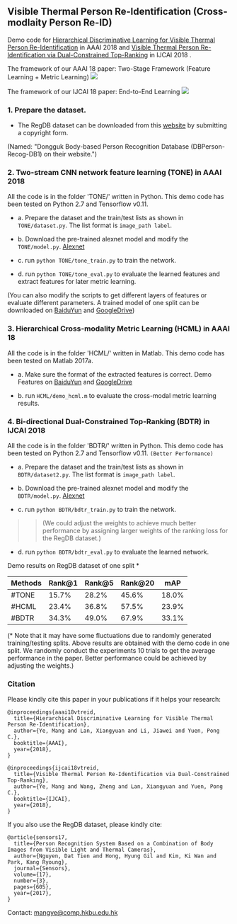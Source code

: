 ## Visible Thermal Person Re-Identification (Cross-modlaity Person Re-ID)

Demo code for [Hierarchical Discriminative Learning for Visible Thermal Person Re-Identification](http://www.comp.hkbu.edu.hk/~mangye/files/aaai18_vtreid.pdf) in AAAI 2018 and [Visible Thermal Person Re-Identification via Dual-Constrained Top-Ranking](http://www.comp.hkbu.edu.hk/~mangye/files/ijcai18_vtreid.pdf) in IJCAI 2018 .

The framework of our AAAI 18 paper: Two-Stage Framework (Feature Learning + Metric Learning)
![](http://www.comp.hkbu.edu.hk/~mangye/files/aaai18_framework.jpg)


The framework of our IJCAI 18 paper: End-to-End Learning
![](http://www.comp.hkbu.edu.hk/~mangye/files/ijcai18_framework.jpg)

### 1. Prepare the dataset.

- The RegDB dataset can be downloaded from this [website](http://dm.dongguk.edu/link.html) by submitting a copyright form.

(Named: "Dongguk Body-based Person Recognition Database (DBPerson-Recog-DB1) on their website.")

### 2. Two-stream CNN network feature learning (TONE) in AAAI 2018

All the code is in the folder 'TONE/' written in Python. This demo code has been tested on Python 2.7 and Tensorflow v0.11. 

- a. Prepare the dataset and the train/test lists as shown in `TONE/dataset.py`. The list format is `image_path label`.

- b. Download the pre-trained alexnet model and modify the `TONE/model.py`. [Alexnet](http://www.cs.toronto.edu/~guerzhoy/tf_alexnet/)

- c. run `python TONE/tone_train.py` to train the network. 

- d. run `python TONE/tone_eval.py` to evaluate the learned features and extract features for later metric learning. 

(You can also modify the scripts to get different layers of features or evaluate different parameters. A trained model of one split can be downloaded on [BaiduYun](https://pan.baidu.com/s/1kVaMkPx) and [GoogleDrive](https://drive.google.com/open?id=1v2-Cry-9O5ZhHySLpMbsr-BJfe6Zxhe5))


### 3. Hierarchical Cross-modality Metric Learning (HCML) in AAAI 18
All the code is in the folder 'HCML/' written in Matlab. This demo code has been tested on Matlab 2017a.

- a. Make sure the format of the extracted features is correct. Demo Features on [BaiduYun](https://pan.baidu.com/s/1kVaMkPx) and [GoogleDrive](https://drive.google.com/open?id=1v2-Cry-9O5ZhHySLpMbsr-BJfe6Zxhe5)

- b. run `HCML/demo_hcml.m` to evaluate the cross-modal metric learning results.


### 4. Bi-directional Dual-Constrained Top-Ranking (BDTR) in IJCAI 2018 

All the code is in the folder 'BDTR/' written in Python. This demo code has been tested on Python 2.7 and Tensorflow v0.11. `(Better Performance)`

- a. Prepare the dataset and the train/test lists as shown in `BDTR/dataset2.py`. The list format is `image_path label`.

- b. Download the pre-trained alexnet model and modify the `BDTR/model.py`. [Alexnet](http://www.cs.toronto.edu/~guerzhoy/tf_alexnet/)

- c. run `python BDTR/bdtr_train.py` to train the network. 

>>(We could adjust the weights to achieve much better performance by assigning larger weights of the ranking loss for the RegDB dataset.)

- d. run `python BDTR/bdtr_eval.py` to evaluate the learned network. 

 Demo results on RegDB dataset of one split *

|Methods | Rank@1 | Rank@5 | Rank@20 |mAP |
| --------   | -----  | ---- | ----  | ----  |
|#TONE  | 15.7% | 28.2% | 45.6% | 18.0% |
|#HCML | 23.4% | 36.8% | 57.5% | 23.9% |
|#BDTR | 34.3% | 49.0% | 67.9% | 33.1% |

(* Note that it may have some fluctuations due to randomly generated training/testing splits. Above results are obtained with the demo code in one split. We randomly conduct the experiments 10 trials to get the average performance in the paper. Better performance could be achieved by adjusting the weights.)



### Citation
Please kindly cite this paper in your publications if it helps your research:
```
@inproceedings{aaai18vtreid,
  title={Hierarchical Discriminative Learning for Visible Thermal Person Re-Identification},
  author={Ye, Mang and Lan, Xiangyuan and Li, Jiawei and Yuen, Pong C.},
  booktitle={AAAI},
  year={2018},
}

@inproceedings{ijcai18vtreid,
  title={Visible Thermal Person Re-Identification via Dual-Constrained Top-Ranking},
  author={Ye, Mang and Wang, Zheng and Lan, Xiangyuan and Yuen, Pong C.},
  booktitle={IJCAI},
  year={2018},
}
```
If you also use the RegDB dataset, please kindly cite:

```
@article{sensors17,
  title={Person Recognition System Based on a Combination of Body Images from Visible Light and Thermal Cameras},
  author={Nguyen, Dat Tien and Hong, Hyung Gil and Kim, Ki Wan and Park, Kang Ryoung},
  journal={Sensors},
  volume={17},
  number={3},
  pages={605},
  year={2017},
}
```
Contact: mangye@comp.hkbu.edu.hk

